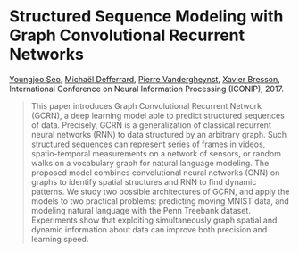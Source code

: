 # Structured Sequence Modeling with Graph Convolutional Recurrent Networks

[Youngjoo Seo](https://www.linkedin.com/in/youngjooseo),
[Michaël Defferrard](https://deff.ch),
[Pierre Vandergheynst](https://people.epfl.ch/pierre.vandergheynst),
[Xavier Bresson](https://www.ntu.edu.sg/home/xbresson), \
International Conference on Neural Information Processing (ICONIP), 2017.

> This paper introduces Graph Convolutional Recurrent Network (GCRN), a deep learning model able to predict structured sequences of data.
> Precisely, GCRN is a generalization of classical recurrent neural networks (RNN) to data structured by an arbitrary graph.
> Such structured sequences can represent series of frames in videos, spatio-temporal measurements on a network of sensors, or random walks on a vocabulary graph for natural language modeling.
> The proposed model combines convolutional neural networks (CNN) on graphs to identify spatial structures and RNN to find dynamic patterns.
> We study two possible architectures of GCRN, and apply the models to two practical problems: predicting moving MNIST data, and modeling natural language with the Penn Treebank dataset.
> Experiments show that exploiting simultaneously graph spatial and dynamic information about data can improve both precision and learning speed.
